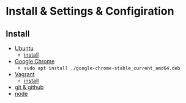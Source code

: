 Install & Settings & Configiration
========

Install
-------

- [Ubuntu](https://www.ubuntulinux.jp/)
    - [install](./ubuntu.md)
- [Google Chrome](https://www.google.co.jp/chrome/browser/desktop/index.html)
    - `sudo apt install ./google-chrome-stable_current_amd64.deb`
- [Vagrant](https://www.vagrantup.com/)
    - [install](./vagrant.md)
- [git & github](./git.md)
- [node](./node.md)
